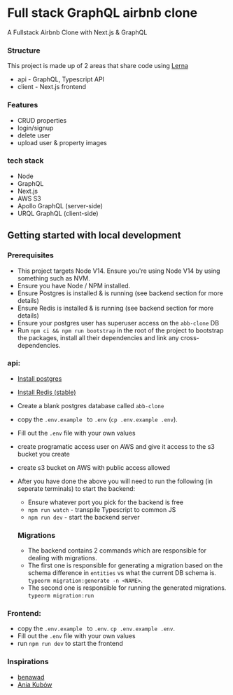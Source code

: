 # Full stack GraphQL airbnb clone 

A Fullstack Airbnb Clone with Next.js & GraphQL

### Structure 
This project is made up of 2 areas that share code using <a href='https://lerna.js.org/' target="_blank">Lerna</a>

* api - GraphQL, Typescript API 
* client - Next.js frontend 

### Features 
* CRUD properties 
* login/signup
* delete user 
* upload user & property images 

### tech stack
* Node
* GraphQL 
* Next.js
* AWS S3 
* Apollo GraphQL (server-side)
* URQL GraphQL (client-side)

## Getting started with local development 

### Prerequisites
* This project targets Node V14. Ensure you're using Node V14 by using something such as NVM. 
* Ensure you have Node / NPM installed.
* Ensure Postgres is installed & is running (see backend section for more details)
* Ensure Redis is installed & is running (see backend section for more details)
* Ensure your postgres user has superuser access on the `abb-clone` DB
* Run `npm ci && npm run bootstrap` in the root of the project to bootstrap the packages, install all their dependencies and link any cross-dependencies.

### api: 
* [Install postgres](https://www.postgresql.org/download/)
* [Install Redis (stable)](https://redis.io/download)
* Create a blank postgres database called `abb-clone`
* copy the `.env.example ` to `.env` (`cp .env.example .env`).
* Fill out the `.env` file with your own values
* create programatic access user on AWS and give it access to the s3 bucket you create
* create s3 bucket on AWS with public access allowed 
* After you have done the above you will need to run the following (in seperate terminals) to start the backend:
    * Ensure whatever port you pick for the backend is free 
    * `npm run watch` - transpile Typescript to common JS 
    * `npm run dev` - start the backend server
   
    ### Migrations 
    * The backend contains 2 commands which are responsible for dealing with migrations. 
    * The first one is responsible for generating a migration based on the schema difference in `entities` vs what the current DB schema is. `typeorm migration:generate -n <NAME>`. 
    * The second one is responsible for running the generated migrations. `typeorm migration:run`
  
### Frontend: 
* copy the `.env.example ` to `.env`. `cp .env.example .env`. 
* Fill out the `.env` file with your own values
* run `npm run dev` to start the frontend


### Inspirations 
* [benawad](https://github.com/benawad)
* [Ania Kubów](https://twitter.com/ania_kubow)